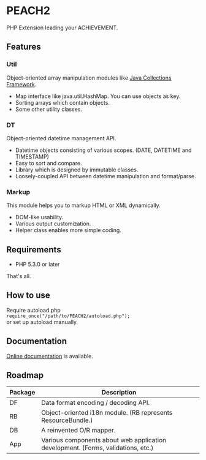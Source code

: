 PEACH2
======

PHP Extension leading your ACHIEVEMENT.


Features
--------

### Util
Object-oriented array manipulation modules like 
[Java Collections Framework](http://docs.oracle.com/javase/8/docs/technotes/guides/collections/).

- Map interface like java.util.HashMap. You can use objects as key.
- Sorting arrays which contain objects.
- Some other utility classes.

### DT
Object-oriented datetime management API.

- Datetime objects consisting of various scopes. (DATE, DATETIME and TIMESTAMP)
- Easy to sort and compare.
- Library which is designed by immutable classes.
- Loosely-coupled API between datetime manipulation and format/parse.

### Markup
This module helps you to markup HTML or XML dynamically.

- DOM-like usability.
- Various output customization.
- Helper class enables more simple coding.

Requirements
------------

- PHP 5.3.0 or later

That's all.


How to use
----------
Require autoload.php  
`require_once("/path/to/PEACH2/autoload.php");`  
or set up autoload manually.

Documentation
-------------

[Online documentation](http://trashtoy.github.io/PEACH2/) is available.

Roadmap
-------

Package | Description
--------|------------
DF      | Data format encoding / decoding API.
RB      | Object-oriented i18n module. (RB represents ResourceBundle.)
DB      | A reinvented O/R mapper.
App     | Various components about web application development. (Forms, validations, etc.)
